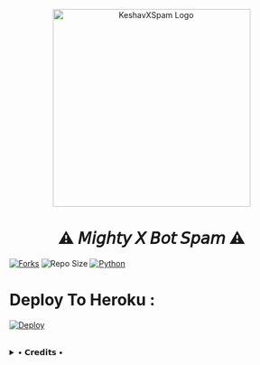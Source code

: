<p align="center">
  <img src="https://te.legra.ph/file/f0d8b3c328f628f128e7f.jpg"width="350"" alt="KeshavXSpam Logo">
</p>
<h1 align="center">
  <b>⚠️ 𝘔𝘪𝘨𝘩𝘵𝘺 𝘟 𝘉𝘰𝘵 𝘚𝘱𝘢𝘮 ⚠️</b>
</h1>

[![Forks](https://img.shields.io/github/forks/theend-alpha/KeshavXBotSpam?style=flat-square&color=blue)](https://github.com/theend-alpha/KeshavXBotSpam/fork)
![Repo Size](https://img.shields.io/github/repo-size/theend-alpha/KeshavXBotSpam?&color=limegreen&style=flat-square&logo=github)
[![Python](https://img.shields.io/badge/Python-v3.9.7-blue?style=flat-square)](https://www.python.org/)


# Deploy To Heroku :

[![Deploy](https://www.herokucdn.com/deploy/button.svg)](https://heroku.com/deploy?template=https://github.com/theend-alpha/KeshavBotSpamDeploy)

<br>

<details>
 
  <summary> • 𝗖𝗿𝗲𝗱𝗶𝘁𝘀 • </summary>
  
* [KeshavX Creator](https://t.me/NotReallyAlpha)


</details>
